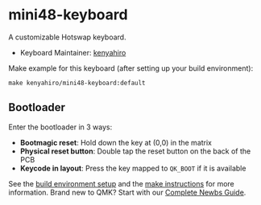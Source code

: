 # mini48-keyboard

A customizable Hotswap keyboard.

* Keyboard Maintainer: [kenyahiro](https://github.com/kenyahiro)

Make example for this keyboard (after setting up your build environment):

    make kenyahiro/mini48-keyboard:default

## Bootloader

Enter the bootloader in 3 ways:

* **Bootmagic reset**: Hold down the key at (0,0) in the matrix
* **Physical reset button**: Double tap the reset button on the back of the PCB
* **Keycode in layout**: Press the key mapped to `QK_BOOT` if it is available

See the [build environment setup](https://docs.qmk.fm/#/getting_started_build_tools) and the [make instructions](https://docs.qmk.fm/#/getting_started_make_guide) for more information. Brand new to QMK? Start with our [Complete Newbs Guide](https://docs.qmk.fm/#/newbs).
